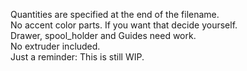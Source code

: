 Quantities are specified at the end of the filename.
<br>No accent color parts. If you want that decide yourself.
<br>Drawer, spool_holder and Guides need work.
<br>No extruder included.
<br>Just a reminder: This is still WIP.